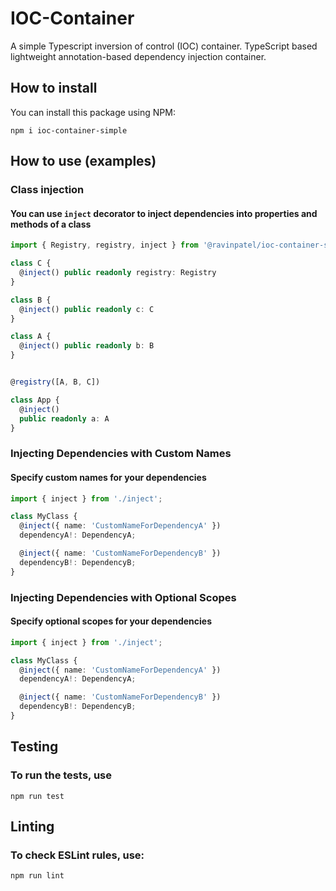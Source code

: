 # IOC-Container
A simple Typescript inversion of control (IOC) container. TypeScript based lightweight annotation-based dependency injection container. 

## How to install
You can install this package using NPM:
```
npm i ioc-container-simple
```

## How to use (examples)

### Class injection
#### You can use `inject` decorator to inject dependencies into properties and methods of a class

```typescript
import { Registry, registry, inject } from '@ravinpatel/ioc-container-simple';

class C {
  @inject() public readonly registry: Registry
}

class B {
  @inject() public readonly c: C
}

class A {
  @inject() public readonly b: B
}


@registry([A, B, C])

class App {
  @inject()
  public readonly a: A
}

```

### Injecting Dependencies with Custom Names
#### Specify custom names for your dependencies

```typescript
import { inject } from './inject';

class MyClass {
  @inject({ name: 'CustomNameForDependencyA' })
  dependencyA!: DependencyA;

  @inject({ name: 'CustomNameForDependencyB' })
  dependencyB!: DependencyB;
}
```

### Injecting Dependencies with Optional Scopes
#### Specify optional scopes for your dependencies

```typescript
import { inject } from './inject';

class MyClass {
  @inject({ name: 'CustomNameForDependencyA' })
  dependencyA!: DependencyA;

  @inject({ name: 'CustomNameForDependencyB' })
  dependencyB!: DependencyB;
}
```

## Testing
### To run the tests, use
```
npm run test
```

## Linting
### To check ESLint rules, use:
```
npm run lint
```
